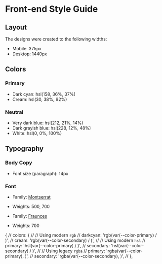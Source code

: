 # Front-end Style Guide

## Layout

The designs were created to the following widths:

- Mobile: 375px
- Desktop: 1440px

## Colors

### Primary

- Dark cyan: hsl(158, 36%, 37%)
- Cream: hsl(30, 38%, 92%)

### Neutral

- Very dark blue: hsl(212, 21%, 14%)
- Dark grayish blue: hsl(228, 12%, 48%)
- White: hsl(0, 0%, 100%)

## Typography

### Body Copy

- Font size (paragraph): 14px

### Font

- Family: [Montserrat](https://fonts.google.com/specimen/Montserrat)
- Weights: 500, 700

- Family: [Fraunces](https://fonts.google.com/specimen/Fraunces)
- Weights: 700

{
// colors: {
// // Using modern `rgb`
// darkcyan: 'rgb(var(--color-primary) / <alpha-value>)',
// cream: 'rgb(var(--color-secondary) / <alpha-value>)',
// // Using modern `hsl`
// primary: 'hsl(var(--color-primary) / <alpha-value>)',
// secondary: 'hsl(var(--color-secondary) / <alpha-value>)',
// // Using legacy `rgba`
// primary: 'rgba(var(--color-primary), <alpha-value>)',
// secondary: 'rgba(var(--color-secondary), <alpha-value>)',
// },
